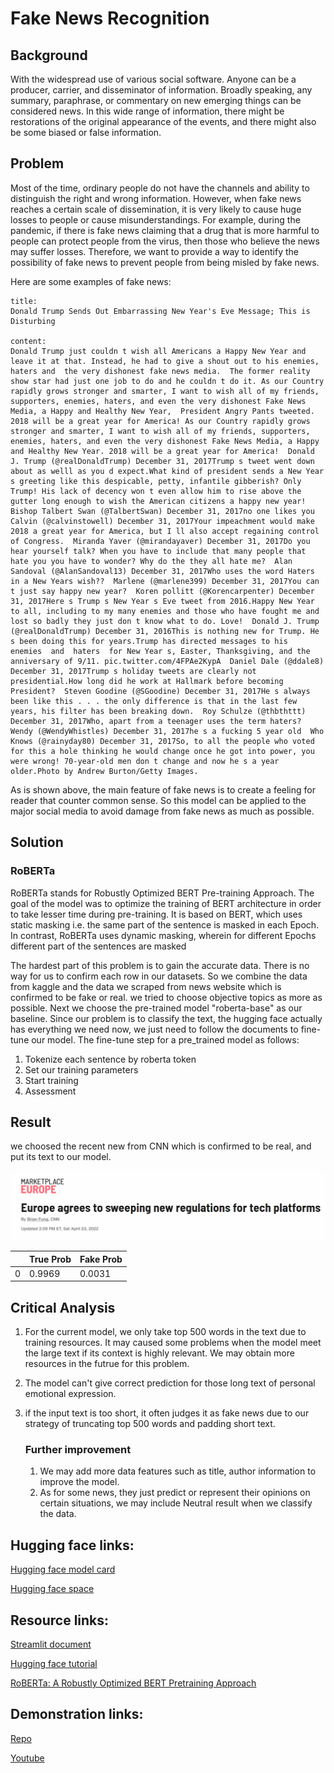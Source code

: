# Fake News Recognition

## Background

With the widespread use of various social software. Anyone can be a producer, carrier, and disseminator of information. Broadly speaking, any summary, paraphrase, or commentary on new emerging things can be considered news. In this wide range of information, there might be restorations of the original appearance of the events, and there might also be some biased or false information.

## Problem 
Most of the time, ordinary people do not have the channels and ability to distinguish the right and wrong information. However, when fake news reaches a certain scale of dissemination, it is very likely to cause huge losses to people or cause misunderstandings. For example, during the pandemic, if there is fake news claiming that a drug that is more harmful to people can protect people from the virus, then those who believe the news may suffer losses. Therefore, we want to provide a way to identify the possibility of fake news to prevent people from being misled by fake news.

Here are some examples of fake news:

```
title:
Donald Trump Sends Out Embarrassing New Year's Eve Message; This is Disturbing

content:
Donald Trump just couldn t wish all Americans a Happy New Year and leave it at that. Instead, he had to give a shout out to his enemies, haters and  the very dishonest fake news media.  The former reality show star had just one job to do and he couldn t do it. As our Country rapidly grows stronger and smarter, I want to wish all of my friends, supporters, enemies, haters, and even the very dishonest Fake News Media, a Happy and Healthy New Year,  President Angry Pants tweeted.  2018 will be a great year for America! As our Country rapidly grows stronger and smarter, I want to wish all of my friends, supporters, enemies, haters, and even the very dishonest Fake News Media, a Happy and Healthy New Year. 2018 will be a great year for America!  Donald J. Trump (@realDonaldTrump) December 31, 2017Trump s tweet went down about as welll as you d expect.What kind of president sends a New Year s greeting like this despicable, petty, infantile gibberish? Only Trump! His lack of decency won t even allow him to rise above the gutter long enough to wish the American citizens a happy new year!  Bishop Talbert Swan (@TalbertSwan) December 31, 2017no one likes you  Calvin (@calvinstowell) December 31, 2017Your impeachment would make 2018 a great year for America, but I ll also accept regaining control of Congress.  Miranda Yaver (@mirandayaver) December 31, 2017Do you hear yourself talk? When you have to include that many people that hate you you have to wonder? Why do the they all hate me?  Alan Sandoval (@AlanSandoval13) December 31, 2017Who uses the word Haters in a New Years wish??  Marlene (@marlene399) December 31, 2017You can t just say happy new year?  Koren pollitt (@Korencarpenter) December 31, 2017Here s Trump s New Year s Eve tweet from 2016.Happy New Year to all, including to my many enemies and those who have fought me and lost so badly they just don t know what to do. Love!  Donald J. Trump (@realDonaldTrump) December 31, 2016This is nothing new for Trump. He s been doing this for years.Trump has directed messages to his  enemies  and  haters  for New Year s, Easter, Thanksgiving, and the anniversary of 9/11. pic.twitter.com/4FPAe2KypA  Daniel Dale (@ddale8) December 31, 2017Trump s holiday tweets are clearly not presidential.How long did he work at Hallmark before becoming President?  Steven Goodine (@SGoodine) December 31, 2017He s always been like this . . . the only difference is that in the last few years, his filter has been breaking down.  Roy Schulze (@thbthttt) December 31, 2017Who, apart from a teenager uses the term haters?  Wendy (@WendyWhistles) December 31, 2017he s a fucking 5 year old  Who Knows (@rainyday80) December 31, 2017So, to all the people who voted for this a hole thinking he would change once he got into power, you were wrong! 70-year-old men don t change and now he s a year older.Photo by Andrew Burton/Getty Images.
```

As is shown above, the main feature of fake news is to create a feeling for reader that counter common sense. So this model can be applied to the major social media to avoid damage from fake news as much as possible.


## Solution

### RoBERTa
RoBERTa stands for Robustly Optimized BERT Pre-training Approach. The goal of the model was to optimize the training of BERT architecture in order to take lesser time during pre-training. It is based on BERT, which uses static masking i.e. the same part of the sentence is masked in each Epoch. In contrast, RoBERTa uses dynamic masking, wherein for different Epochs different part of the sentences are masked



The hardest part of this problem is to gain the accurate data. There is no way for us to confirm each row in our datasets. So we combine the data from kaggle and the data we scraped from news website which is confirmed to be fake or real. we tried to choose objective topics as more as possible. Next we choose the pre-trained model "roberta-base" as our baseline. Since our problem is to classify the text, the hugging face actually has everything we need now, we just need to follow the documents to fine-tune our model. The fine-tune step for a pre_trained model as follows:

1. Tokenize each sentence by roberta token
2. Set our training parameters
3. Start training
4. Assessment

## Result
we choosed the recent new from CNN which is confirmed to be real, and put its text to our model.

![](news.png)

[resources link:]: https://us.cnn.com/2022/04/23/business/eu-tech-regulation/index.html

|      | True Prob | Fake Prob |
| ---- | --------- | --------- |
| 0    | 0.9969    | 0.0031    |


## Critical Analysis

1. For the current model, we only take top 500 words in the text due to training resources. It may caused some problems when the model meet the large text if its context is highly relevant. We may obtain more resources in the futrue for this problem.

2. The model can't give correct prediction for those long text of personal emotional expression.

3. if the input text is too short, it often judges it as fake news due to our strategy of truncating top 500 words and padding short text.

   ### Further improvement

   1. We may add more data features such as title, author information to improve the model.
   2. As for some news, they just predict or represent their opinions on certain situations, we may include Neutral result when we classify the data.

## Hugging face links:

[Hugging face model card ](https://huggingface.co/jy46604790/Fake-News-Bert-Detect)

[Hugging face space](https://huggingface.co/spaces/jy46604790/Fake-News-Recognition)

## Resource links:

[Streamlit document](https://docs.streamlit.io/library/get-started/main-concepts)

[Hugging face tutorial](https://huggingface.co/docs/transformers/index)

[RoBERTa: A Robustly Optimized BERT Pretraining Approach](https://yiyibooks.cn/nlp/roberta/index.html)

## Demonstration links:

[Repo](https://github.com/Jiayif/Transformer-Fake-News-Detection/)

[Youtube]()
